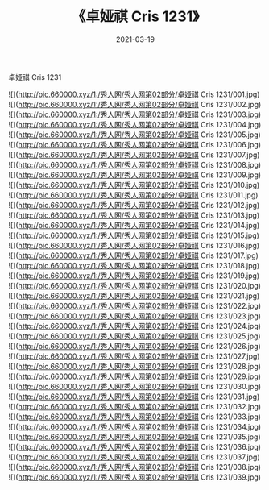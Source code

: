 ﻿---
layout: post
title:  《卓娅祺 Cris 1231》
date:   2021-03-19
img: http://pic.660000.xyz/1:/秀人网/秀人网第02部分/卓娅祺 Cris 1231/000.jpg
categories: [美女, 清纯, 唯美]
---

卓娅祺 Cris 1231

  ![](http://pic.660000.xyz/1:/秀人网/秀人网第02部分/卓娅祺 Cris 1231/001.jpg) <br> ![](http://pic.660000.xyz/1:/秀人网/秀人网第02部分/卓娅祺 Cris 1231/002.jpg) <br> ![](http://pic.660000.xyz/1:/秀人网/秀人网第02部分/卓娅祺 Cris 1231/003.jpg) <br> ![](http://pic.660000.xyz/1:/秀人网/秀人网第02部分/卓娅祺 Cris 1231/004.jpg) <br> ![](http://pic.660000.xyz/1:/秀人网/秀人网第02部分/卓娅祺 Cris 1231/005.jpg) <br> ![](http://pic.660000.xyz/1:/秀人网/秀人网第02部分/卓娅祺 Cris 1231/006.jpg) <br> ![](http://pic.660000.xyz/1:/秀人网/秀人网第02部分/卓娅祺 Cris 1231/007.jpg) <br> ![](http://pic.660000.xyz/1:/秀人网/秀人网第02部分/卓娅祺 Cris 1231/008.jpg) <br> ![](http://pic.660000.xyz/1:/秀人网/秀人网第02部分/卓娅祺 Cris 1231/009.jpg) <br> ![](http://pic.660000.xyz/1:/秀人网/秀人网第02部分/卓娅祺 Cris 1231/010.jpg) <br> ![](http://pic.660000.xyz/1:/秀人网/秀人网第02部分/卓娅祺 Cris 1231/011.jpg) <br> ![](http://pic.660000.xyz/1:/秀人网/秀人网第02部分/卓娅祺 Cris 1231/012.jpg) <br> ![](http://pic.660000.xyz/1:/秀人网/秀人网第02部分/卓娅祺 Cris 1231/013.jpg) <br> ![](http://pic.660000.xyz/1:/秀人网/秀人网第02部分/卓娅祺 Cris 1231/014.jpg) <br> ![](http://pic.660000.xyz/1:/秀人网/秀人网第02部分/卓娅祺 Cris 1231/015.jpg) <br> ![](http://pic.660000.xyz/1:/秀人网/秀人网第02部分/卓娅祺 Cris 1231/016.jpg) <br> ![](http://pic.660000.xyz/1:/秀人网/秀人网第02部分/卓娅祺 Cris 1231/017.jpg) <br> ![](http://pic.660000.xyz/1:/秀人网/秀人网第02部分/卓娅祺 Cris 1231/018.jpg) <br> ![](http://pic.660000.xyz/1:/秀人网/秀人网第02部分/卓娅祺 Cris 1231/019.jpg) <br> ![](http://pic.660000.xyz/1:/秀人网/秀人网第02部分/卓娅祺 Cris 1231/020.jpg) <br> ![](http://pic.660000.xyz/1:/秀人网/秀人网第02部分/卓娅祺 Cris 1231/021.jpg) <br> ![](http://pic.660000.xyz/1:/秀人网/秀人网第02部分/卓娅祺 Cris 1231/022.jpg) <br> ![](http://pic.660000.xyz/1:/秀人网/秀人网第02部分/卓娅祺 Cris 1231/023.jpg) <br> ![](http://pic.660000.xyz/1:/秀人网/秀人网第02部分/卓娅祺 Cris 1231/024.jpg) <br> ![](http://pic.660000.xyz/1:/秀人网/秀人网第02部分/卓娅祺 Cris 1231/025.jpg) <br> ![](http://pic.660000.xyz/1:/秀人网/秀人网第02部分/卓娅祺 Cris 1231/026.jpg) <br> ![](http://pic.660000.xyz/1:/秀人网/秀人网第02部分/卓娅祺 Cris 1231/027.jpg) <br> ![](http://pic.660000.xyz/1:/秀人网/秀人网第02部分/卓娅祺 Cris 1231/028.jpg) <br> ![](http://pic.660000.xyz/1:/秀人网/秀人网第02部分/卓娅祺 Cris 1231/029.jpg) <br> ![](http://pic.660000.xyz/1:/秀人网/秀人网第02部分/卓娅祺 Cris 1231/030.jpg) <br> ![](http://pic.660000.xyz/1:/秀人网/秀人网第02部分/卓娅祺 Cris 1231/031.jpg) <br> ![](http://pic.660000.xyz/1:/秀人网/秀人网第02部分/卓娅祺 Cris 1231/032.jpg) <br> ![](http://pic.660000.xyz/1:/秀人网/秀人网第02部分/卓娅祺 Cris 1231/033.jpg) <br> ![](http://pic.660000.xyz/1:/秀人网/秀人网第02部分/卓娅祺 Cris 1231/034.jpg) <br> ![](http://pic.660000.xyz/1:/秀人网/秀人网第02部分/卓娅祺 Cris 1231/035.jpg) <br> ![](http://pic.660000.xyz/1:/秀人网/秀人网第02部分/卓娅祺 Cris 1231/036.jpg) <br> ![](http://pic.660000.xyz/1:/秀人网/秀人网第02部分/卓娅祺 Cris 1231/037.jpg) <br> ![](http://pic.660000.xyz/1:/秀人网/秀人网第02部分/卓娅祺 Cris 1231/038.jpg) <br> ![](http://pic.660000.xyz/1:/秀人网/秀人网第02部分/卓娅祺 Cris 1231/039.jpg) <br>